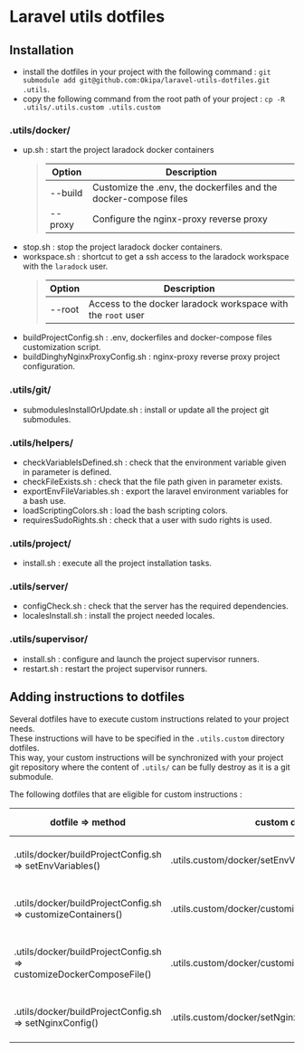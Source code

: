 # Laravel utils dotfiles

## Installation
- install the dotfiles in your project with the following command : `git submodule add git@github.com:Okipa/laravel-utils-dotfiles.git .utils`.
- copy the following command from the root path of your project  : `cp -R .utils/.utils.custom .utils.custom`

### .utils/docker/
- up.sh : start the project laradock docker containers
    > | Option | Description |
    > |---|---|
    > | --build | Customize the .env, the dockerfiles and the docker-compose files |
    > | --proxy | Configure the nginx-proxy reverse proxy |
- stop.sh : stop the project laradock docker containers.
- workspace.sh : shortcut to get a ssh access to the laradock workspace with the `laradock` user.
    > | Option | Description |
    > |---|---|
    > | --root | Access to the docker laradock workspace with the `root` user |
- buildProjectConfig.sh : .env, dockerfiles and docker-compose files customization script.
- buildDinghyNginxProxyConfig.sh : nginx-proxy reverse proxy project configuration.

### .utils/git/
- submodulesInstallOrUpdate.sh : install or update all the project git submodules.

### .utils/helpers/
- checkVariableIsDefined.sh : check that the environment variable given in parameter is defined.
- checkFileExists.sh : check that the file path given in parameter exists.
- exportEnvFileVariables.sh : export the laravel environment variables for a bash use.
- loadScriptingColors.sh : load the bash scripting colors.
- requiresSudoRights.sh : check that a user with sudo rights is used.

### .utils/project/
- install.sh : execute all the project installation tasks.

### .utils/server/
- configCheck.sh : check that the server has the required dependencies.
- localesInstall.sh : install the project needed locales.

### .utils/supervisor/
- install.sh : configure and launch the project supervisor runners.
- restart.sh : restart the project supervisor runners.

## Adding instructions to dotfiles
Several dotfiles have to execute custom instructions related to your project needs.  
These instructions will have to be specified in the `.utils.custom` directory dotfiles.    
This way, your custom instructions will be synchronized with your project git repository where the content of `.utils/` can be fully destroy as it is a git submodule.

The following dotfiles that are eligible for custom instructions :

| dotfile => method | custom dotfile | actions to setup |
|---|---|---|
| .utils/docker/buildProjectConfig.sh => setEnvVariables() | .utils.custom/docker/setEnvVariables.sh | replace the laradock .env default key / values |
| .utils/docker/buildProjectConfig.sh => customizeContainers() | .utils.custom/docker/customizeContainers.sh | customize laradock containers builds files |
| .utils/docker/buildProjectConfig.sh => customizeDockerComposeFile() | .utils.custom/docker/customizeDockerComposeFile.sh | customize laradock docker-compose.yml file |
| .utils/docker/buildProjectConfig.sh => setNginxConfig() | .utils.custom/docker/setNginxConfig.sh | set your project docker nginx configuration |
